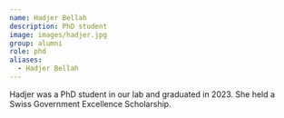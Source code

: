 ```yaml
---
name: Hadjer Bellah
description: PhD student
image: images/hadjer.jpg
group: alumni
role: phd
aliases:
  - Hadjer Bellah
---
```


Hadjer was a PhD student in our lab and graduated in 2023. She held a Swiss Government Excellence Scholarship.